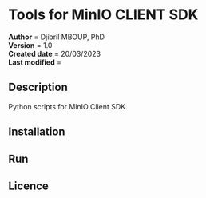 # Tools for MinIO CLIENT SDK
**Author** = Djibril MBOUP, PhD  
**Version** = 1.0  
**Created date** = 20/03/2023  
**Last modified** =   

## Description
Python scripts for MinIO Client SDK.

## Installation

## Run

## Licence
